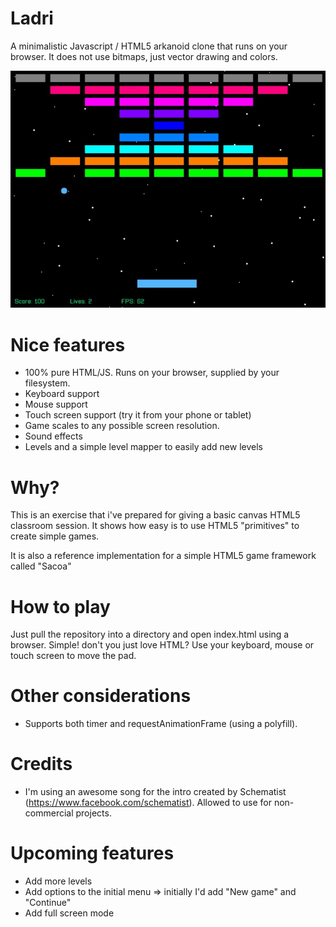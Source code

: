 # Ladri
A minimalistic Javascript / HTML5 arkanoid clone that runs on your browser. It does not
use bitmaps, just vector drawing and colors.

![Screenshot](/doc/screenshot.jpg?raw=true "Isn't it cute?")

# Nice features

* 100% pure HTML/JS. Runs on your browser, supplied by your filesystem.
* Keyboard support
* Mouse support
* Touch screen support (try it from your phone or tablet)
* Game scales to any possible screen resolution.
* Sound effects
* Levels and a simple level mapper to easily add new levels

# Why?
This is an exercise that i've prepared for giving a basic canvas HTML5 classroom session. It shows how easy is to use
HTML5 "primitives" to create simple games.

It is also a reference implementation for a simple HTML5 game framework called "Sacoa"

# How to play
Just pull the repository into a directory and open index.html using a browser. Simple! don't you just love HTML?
Use your keyboard, mouse or touch screen to move the pad.

# Other considerations

* Supports both timer and requestAnimationFrame (using a polyfill).

# Credits

* I'm using an awesome song for the intro created by Schematist (https://www.facebook.com/schematist). Allowed to use for non-commercial projects.

# Upcoming features

* Add more levels
* Add options to the initial menu => initially I'd add "New game" and "Continue"
* Add full screen mode